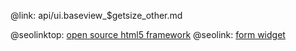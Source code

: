 @link: api/ui.baseview_$getsize_other.md

@seolinktop: [open source html5 framework](https://webix.com)
@seolink: [form widget](https://webix.com/widget/form/)